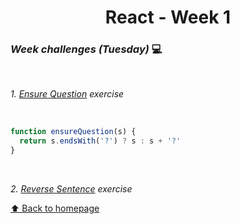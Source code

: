 <h1 align="center">React - Week 1</h1>

### _Week challenges (Tuesday)_ 💻
<br>

_1. [Ensure Question](https://www.codewars.com/kata/5866fc43395d9138a7000006) exercise_

<br>

```js
function ensureQuestion(s) {
  return s.endsWith('?') ? s : s + '?'
}
```
<br>

_2. [Reverse Sentence](./exercises/e01/desc/) exercise_


[⬆ Back to homepage](https://github.com/21atalia/core-code-from-scratch-readme/blob/main/README.md)
